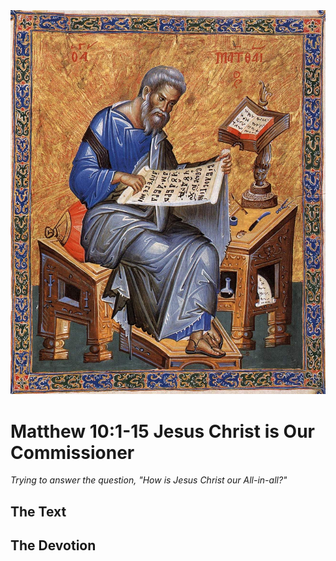 <img class="intro-right" src="art-matthew.jpg">

# Matthew 10:1-15 Jesus Christ is Our Commissioner

*Trying to answer the question, "How is Jesus Christ our All-in-all?"*

## The Text

## The Devotion